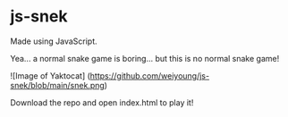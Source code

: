 # js-snek

Made using JavaScript.

Yea... a normal snake game is boring... but this is no normal snake game!

![Image of Yaktocat]
(https://github.com/weiyoung/js-snek/blob/main/snek.png)

Download the repo and open index.html to play it!
